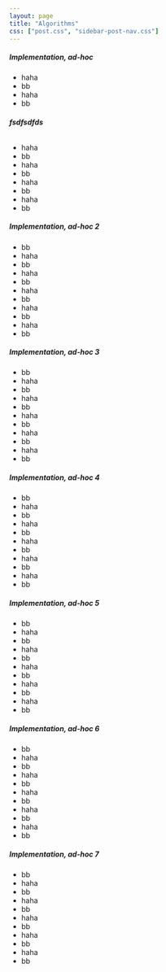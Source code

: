 ```yaml
---
layout: page
title: "Algorithms"
css: ["post.css", "sidebar-post-nav.css"]
---
```


##### **Implementation, ad-hoc**
- haha
- bb
- haha
- bb

###### **fsdfsdfds**
- haha
- bb
- haha
- bb
- haha
- bb
- haha
- bb

##### **Implementation, ad-hoc 2**
- bb
- haha
- bb
- haha
- bb
- haha
- bb
- haha
- bb
- haha
- bb

##### **Implementation, ad-hoc 3**
- bb
- haha
- bb
- haha
- bb
- haha
- bb
- haha
- bb
- haha
- bb

##### **Implementation, ad-hoc 4**
- bb
- haha
- bb
- haha
- bb
- haha
- bb
- haha
- bb
- haha
- bb

##### **Implementation, ad-hoc 5**
- bb
- haha
- bb
- haha
- bb
- haha
- bb
- haha
- bb
- haha
- bb

##### **Implementation, ad-hoc 6**
- bb
- haha
- bb
- haha
- bb
- haha
- bb
- haha
- bb
- haha
- bb

##### **Implementation, ad-hoc 7**
- bb
- haha
- bb
- haha
- bb
- haha
- bb
- haha
- bb
- haha
- bb

